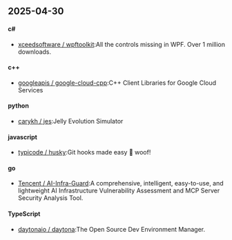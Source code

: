 ## 2025-04-30
#### c#
* [xceedsoftware / wpftoolkit](https://github.com/xceedsoftware/wpftoolkit):All the controls missing in WPF. Over 1 million downloads.
#### c++
* [googleapis / google-cloud-cpp](https://github.com/googleapis/google-cloud-cpp):C++ Client Libraries for Google Cloud Services
#### python
* [carykh / jes](https://github.com/carykh/jes):Jelly Evolution Simulator
#### javascript
* [typicode / husky](https://github.com/typicode/husky):Git hooks made easy 🐶 woof!
#### go
* [Tencent / AI-Infra-Guard](https://github.com/Tencent/AI-Infra-Guard):A comprehensive, intelligent, easy-to-use, and lightweight AI Infrastructure Vulnerability Assessment and MCP Server Security Analysis Tool.
#### TypeScript
* [daytonaio / daytona](https://github.com/daytonaio/daytona):The Open Source Dev Environment Manager.
